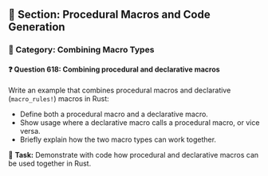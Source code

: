 ## 📘 Section: Procedural Macros and Code Generation  
### 🔹 Category: Combining Macro Types  
#### ❓ Question 618: Combining procedural and declarative macros

Write an example that combines procedural macros and declarative (`macro_rules!`) macros in Rust:

- Define both a procedural macro and a declarative macro.
- Show usage where a declarative macro calls a procedural macro, or vice versa.
- Briefly explain how the two macro types can work together.

🔧 **Task:** Demonstrate with code how procedural and declarative macros can be used together in Rust.
